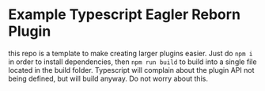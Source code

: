 # Example Typescript Eagler Reborn Plugin
this repo is a template to make creating larger plugins easier. Just do `npm i` in order to install dependencies, then `npm run build` to build into a single file located in the build folder. 
Typescript will complain about the plugin API not being defined, but will build anyway. Do not worry about this.
